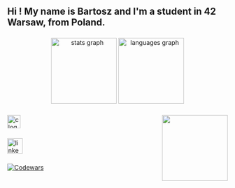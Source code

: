 <h2 align="left">Hi ! My name is Bartosz and I'm a student in 42 Warsaw, from Poland.</h2>

###

<div align="center">
  <img src="https://github-readme-stats.vercel.app/api?username=BartoszKotw1ca&hide_title=false&hide_rank=false&show_icons=true&include_all_commits=true&count_private=true&disable_animations=false&theme=dracula&locale=en&hide_border=false" height="150" alt="stats graph"  />
  <img src="https://github-readme-stats.vercel.app/api/top-langs?username=BartoszKotw1ca&locale=en&hide_title=false&layout=compact&card_width=320&langs_count=5&theme=dracula&hide_border=false" height="150" alt="languages graph"  />
</div>

###

<img align="right" height="150" src="https://i.gifer.com/Ry6p.gif"  />

###

<div align="left">
  <img src="https://cdn.jsdelivr.net/gh/devicons/devicon/icons/c/c-original.svg" height="30" alt="c logo"  />
</div>

###

<div align="left">
  <a href="https://www.linkedin.com/in/bartosz-kotwica-237873303/" target="_blank">
    <img src="https://img.shields.io/static/v1?message=LinkedIn&logo=linkedin&label=&color=0077B5&logoColor=white&labelColor=&style=flat" height="35" alt="linkedin logo"  />
  </a>
</div>

###
[![Codewars](https://github.r2v.ch/codewars?user=BartoszKotw1ca&theme=gradient&hide_clan=true)](https://www.codewars.com/users/BartoszKotw1ca)
###
